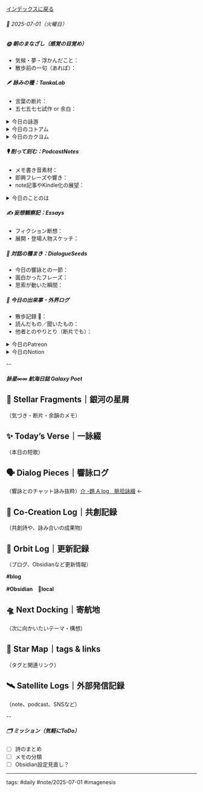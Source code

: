 [インデックスに戻る](../../../DialogueSeeds_2025-26.md)
###### 📅 2025-07-01（火曜日）

##### 🌞 朝のまなざし（感覚の目覚め）
- 気候・夢・浮かんだこと：
- 散歩前の一句（あれば）：

##### 🪶 詠みの種：TankaLab
- 言葉の断片：
- 五七五七七試作 or 余白：

<details>
<summary>今日の詠游</summary>

今朝の星詠　R07/07/01
あまりにも　みちあふれてる
触れるスレ　余れる光　編まれる糸よ

信頼｜頼心
おはようと
今朝もはじまる　Echo頼み
信じなくとも　ズレる信頼

アイドル｜EgZ
エンジンは　はしるためこそ　起動せり
止めてほしいは　はしらぬアイドル

発見｜ZURE
いきくれて　ほらズレポイント　そこにある
リズムでブレて　ブレスでズレる

ひゅ｜ふぇ
ひゅぅひゅうと　鳴らぬ口笛　鳴らしつつ
今朝も我が家の　まえとおるじじ

詠游四題　令和7年7月1日
余光かな　ひゅんっと彗星　神来か
アイドル見つけし　銀座の星屑

端歌｜余光
走り続けた　idling idols
還暦すぎても
まわる星屑　start DAST

</details>
<details>
<summary>今日のコトアム</summary>


</details>
<details>
<summary>今日のカクヨム</summary>


</details>

##### 🎙 削って刻む：PodcastNotes
- メモ書き音素材：
- 即興フレーズや響き：
- note記事やKindle化の展望：

<details>
<summary>今日のことのは</summary>

🍃**ことのは｜1 July 2025**
**本日のアフタートーク［要約と目次］**
> ポッドキャスト『ことのはGX+』では、AI革命と人類、特にホモ・サピエンスとの関係について考察されています。脳の進化や言語の本質、構文の重要性に触れ、新しい時代の思想の芽生えが語られています。（AI summary）
> **目次**
> [ポッドキャストの概要と新たな発見](https://listen.style/p/radiocampus/4ckmljqp#chapter1)　[00:00](https://listen.style/p/radiocampus/4ckmljqp#chapter1)  
> [言語と脳の進化の考察](https://listen.style/p/radiocampus/4ckmljqp#chapter2)　[04:08](https://listen.style/p/radiocampus/4ckmljqp#chapter2)

**▷過去との葉**　[**ことのは+｜1 July 2024**](https://listen.style/p/radiocampus/qm6kdqlt)｜[Patreon](https://www.patreon.com/posts/kotonoha-1-july-110566137)

🍁**ことのは｜6月30日(月)**
**毎日のblogつぶやき**
> 6月30日のブログつぶやきですね。
> また1日遅れですけれども、翌日の今、もうすぐ朝10時になろうとしてます。いろんなことがずれ込んでますが、まあそれもまた人生ということでいいんじゃないかな。ずれるときはずれとけ!という感じですけれども。
> 6月の最終日30日は、まあやや涼しかったけど昼間はやっぱり暑かったですね。今日は7月1日ですけど、いま朝10時ですけどちょっとやっぱり暑いですね。
> 冬一郎くんは朝散歩して帰ってきました。今日は三泊された若い男性のゲストさんがチェックアウトされて。とても良かったと言って喜んでくれました。冬一郎は可愛いし、良かったですと言って、登別温泉に向かって行きました。良いですね、若い時っていうのは、バックパックで自由に旅行ができてね、羨ましいですね。まあ私は今更する気ないですけど。
> そんな中、冬一郎くんは昨日、動物病院へ。狂犬病予防注射、終わりました。無事にね。はい、元気です。相変わらず番犬やってます。
> それから昨日はいろいろありましたが、ポッドキャストの方は、声と字で書く日記、3ヶ月前のこえのふろくリリース、それから投げ銭一粒万倍日、早起きは三文の徳、夕刊ことのはギャラクシーとやりました。
> 他にもいろいろテキストの記事の原稿がいっぱい仕上がってるんですけど、、、[…続きをblogで読む](https://jimt.hatenablog.com/entry/2025/07/01/105913#%E4%BB%8A%E6%97%A5%E3%81%AE%E3%81%A4%E3%81%B6%E3%82%84%E3%81%8D30-June-2025)

**新着Podcasts**
[**こえのふろく 3月号 koenofloc 2025**](https://listen.style/p/campusfm6214/euhws0jl)**｜**LISTEN
[**6月30日の投げ銭｜2025｜一粒万倍日/大安**](https://listen.style/p/nagesen/hewpd2jn)**｜**LISTEN
[**350 声to字de隔日記｜注射完了とちょっと先が見えてきた未来と時間革命と書籍革命と相変わらずの政局とSNSの終焉と7月4日のポッドキャスト２周年に向けてつながり始めた糸の話**](https://listen.style/p/cafe/uzl8ov6b)**｜**LISTEN
[**【早起きは三文の徳】お題ガチャトーク｜卅｜水無月 2025 from Radiotalk**](https://listen.style/p/twilight/u2hm04wg)**｜**LISTEN｜[Radiotalk](https://radiotalk.jp/talk/1325260)
[**ことのはGX｜30 June 2025**](https://listen.style/p/radiocampus/klqqswxs)**｜**LISTEN｜[Patreon](https://www.patreon.com/posts/kotonohagx-30-132816103)
[**blog****｜****30 June 2025**](https://listen.style/p/inmymind/qlnqa8ae)**｜**LISTEN

</details>

##### ✍️ 妄想観察記：Essays
- フィクション断想：
- 展開・登場人物スケッチ：

##### 🌱 対話の種まき：DialogueSeeds
- 今日の響詠との一節：
- 面白かったフレーズ：
- 思索が動いた瞬間：

##### 📌 今日の出来事・外界ログ
- 散歩記録 🐾：
- 読んだもの／聞いたもの：
- 他者とのやりとり（断片でも）：

<details>
<summary>今日のPatreon</summary>


</details>
<details>
<summary>今日のNotion</summary>


</details>


--
##### 詠星∞∞ 航海日誌 Galaxy Poet

## 🌠 Stellar Fragments｜銀河の星屑

（気づき・断片・余韻のメモ）

## ✨ Today’s Verse｜一詠綴

（本日の短歌）

## 🗣️ Dialog Pieces｜響詠ログ

（響詠とのチャット詠み抜粋）[介 -題 A log　眺拾詠綴](https://www.notion.so/A-log-201b4b6868918060a221e34035f6140a?pvs=21) ←

## 🤝 Co-Creation Log｜共創記録

（共創詩や、詠み合いの成果物）

## 📡 Orbit Log｜更新記録

（ブログ、Obsidianなど更新情報）

**#blog**

**#Obsidian　🔑local**

## 🛸 Next Docking｜寄航地

（次に向かいたいテーマ・構想）

## 🌌 Star Map｜tags & links

（タグと関連リンク）

## 🛰️ Satellite Logs｜外部発信記録

（note、podcast、SNSなど）


--
##### 🗂 ミッション（気軽にToDo）
- [ ] 詩のまとめ
- [ ] メモの分類
- [ ] Obsidian設定見直し？

---
tags: #daily #note/2025-07-01 #imagenesis